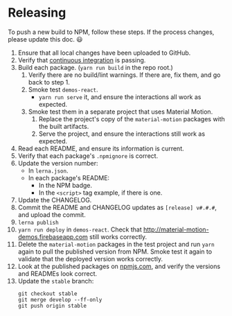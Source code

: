 # Releasing #

To push a new build to NPM, follow these steps.  If the process changes, please update this doc. :smiley:

1.  Ensure that all local changes have been uploaded to GitHub.
2.  Verify that [continuous integration](https://circleci.com/gh/material-motion/material-motion-js) is passing.
3.  Build each package. (`yarn run build` in the repo root.)
    1.  Verify there are no build/lint warnings.  If there are, fix them, and go back to step 1.
    2.  Smoke test `demos-react`.
        -   `yarn run serve` it, and ensure the interactions all work as expected.
    2.  Smoke test them in a separate project that uses Material Motion.
        1.  Replace the project's copy of the `material-motion` packages with the built artifacts.
        2.  Serve the project, and ensure the interactions still work as expected.
3.  Read each README, and ensure its information is current.
4.  Verify that each package's `.npmignore` is correct.
5.  Update the version number:
    -   In `lerna.json`.
    -   In each package's README:
        -   In the NPM badge.
        -   In the `<script>` tag example, if there is one.
6.  Update the CHANGELOG.
7.  Commit the README and CHANGELOG updates as `[release] v#.#.#`, and upload the commit.
8. `lerna publish`
9.  `yarn run deploy` in `demos-react`.  Check that http://material-motion-demos.firebaseapp.com still works correctly.
10. Delete the `material-motion` packages in the test project and run `yarn` again to pull the published version from NPM.  Smoke test it again to validate that the deployed version works correctly.
11. Look at the published packages on [npmjs.com](https://www.npmjs.com/package/material-motion), and verify the versions and READMEs look correct.
12. Update the `stable` branch:
    ```
    git checkout stable
    git merge develop --ff-only
    git push origin stable
    ```
